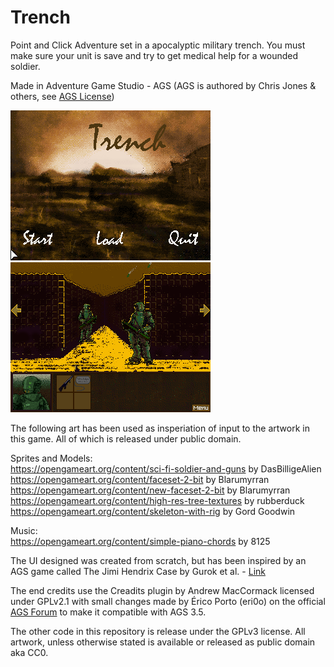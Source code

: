 # Trench
Point and Click Adventure set in a apocalyptic military trench. You must make sure your unit is save and try to get medical help for a wounded soldier.

Made in Adventure Game Studio - AGS (AGS is authored by Chris Jones & others, see [AGS License](https://www.adventuregamestudio.co.uk/site/ags/legal/))

![Screenshot 1](https://github.com/coscholz1984/Trench/blob/main/Screenshot1.png?raw=true)
![Screenshot 2](https://github.com/coscholz1984/Trench/blob/main/Screenshot2.png?raw=true)  

The following art has been used as insperiation of input to the artwork in this game. All of which is released under public domain.

Sprites and Models:\
https://opengameart.org/content/sci-fi-soldier-and-guns by DasBilligeAlien \
https://opengameart.org/content/faceset-2-bit by Blarumyrran \
https://opengameart.org/content/new-faceset-2-bit by Blarumyrran \
https://opengameart.org/content/high-res-tree-textures by rubberduck \
https://opengameart.org/content/skeleton-with-rig by Gord Goodwin

Music:\
https://opengameart.org/content/simple-piano-chords by 8125

The UI designed was created from scratch, but has been inspired by an AGS game called The Jimi Hendrix Case by Gurok et al. - [Link](https://www.adventuregamestudio.co.uk/site/games/game/1944/)

The end credits use the Creadits plugin by Andrew MacCormack licensed under GPLv2.1 with small changes made by Érico Porto (eri0o) on the official [AGS Forum](https://www.adventuregamestudio.co.uk/forums/modules-plugins-tools/module-credits-v1-19/) to make it compatible with AGS 3.5.

The other code in this repository is release under the GPLv3 license. All artwork, unless otherwise stated is available or released as public domain aka CC0.
